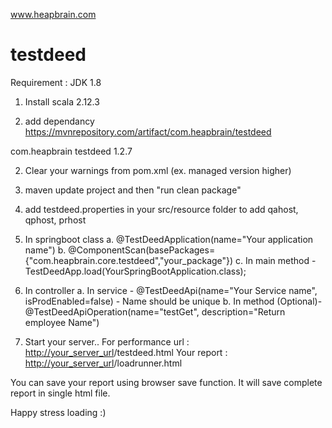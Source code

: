 www.heapbrain.com
# testdeed

Requirement : JDK 1.8

1. Install scala 2.12.3

1. add dependancy
https://mvnrepository.com/artifact/com.heapbrain/testdeed
<!-- https://mvnrepository.com/artifact/com.heapbrain/testdeed -->
<dependency>
    <groupId>com.heapbrain</groupId>
    <artifactId>testdeed</artifactId>
    <version>1.2.7</version>
</dependency>

2. Clear your warnings from pom.xml (ex. managed version higher)

2. maven update project and then "run clean package"

2. add testdeed.properties in your src/resource folder to add qahost, qphost, prhost

3. In springboot class
  a. @TestDeedApplication(name="Your application name")
  b. @ComponentScan(basePackages= {"com.heapbrain.core.testdeed","your_package"})
  c. In main method - TestDeedApp.load(YourSpringBootApplication.class);

4. In controller
	a. In service - @TestDeedApi(name="Your Service name", isProdEnabled=false) - Name should be unique
	b. In method (Optional)- @TestDeedApiOperation(name="testGet", description="Return employee Name")

5. Start your server..
For performance url : <http://your_server_url>/testdeed.html
Your report : <http://your_server_url>/loadrunner.html

You can save your report using browser save function. It will save complete report in single html file.

Happy stress loading :)